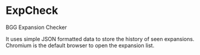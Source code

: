 # ExpCheck
BGG Expansion Checker

It uses simple JSON formatted data to store the history of seen expansions.
Chromium is the default browser to open the expansion list.
